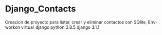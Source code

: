 # Django_Contacts
Creacion de proyecto para listar, crear y eliminar contactos con SQlite,
Env-workon virtual_django
python 3.8.5
django 3.1.1
